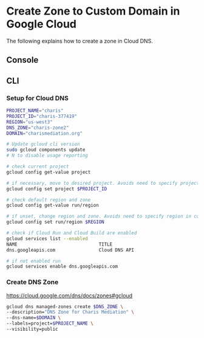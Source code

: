# Create Zone to Custom Domain in Google Cloud
The following explains how to create a zone in Cloud DNS.

## Console


## CLI

### Setup for Cloud DNS
```sh
PROJECT_NAME="charis"
PROJECT_ID="charis-377419"
REGION="us-west3"
DNS_ZONE="charis-zone2"
DOMAIN="charismediation.org"

# Update gcloud cli version
sudo gcloud components update
# N to disable usage reporting

# check current project
gcloud config get-value project

# if necessary, move to desired project. Avoids need to specify project in commands.
gcloud config set project $PROJECT_ID

# check default region and zone
gcloud config get-value run/region

# if unset, change region and zone. Avoids need to specify region in commands.
gcloud config set run/region $REGION

# check if Cloud Run and Cloud Build are enabled
gcloud services list --enabled
NAME                              TITLE
dns.googleapis.com                Cloud DNS API

# if not enabled run 
gcloud services enable dns.googleapis.com 
```

### Create DNS Zone
https://cloud.google.com/dns/docs/zones#gcloud

```sh
gcloud dns managed-zones create $DNS_ZONE \
--description="DNS Zone for Charis Mediation" \
--dns-name=$DOMAIN \
--labels=project=$PROJECT_NAME \
--visibility=public

```
